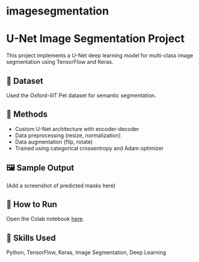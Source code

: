 # imagesegmentation
# U-Net Image Segmentation Project

This project implements a U-Net deep learning model for multi-class image segmentation using TensorFlow and Keras.

## 📂 Dataset
Used the Oxford-IIIT Pet dataset for semantic segmentation.

## 🔧 Methods
- Custom U-Net architecture with encoder-decoder
- Data preprocessing (resize, normalization)
- Data augmentation (flip, rotate)
- Trained using categorical crossentropy and Adam optimizer

## 🖼️ Sample Output
(Add a screenshot of predicted masks here)

## 🚀 How to Run
Open the Colab notebook [here](https://github.com/shyaaama/imagesegmentation/blob/5f544cdcd529079f8b3aad4de24327f50dc6ff28/Imagesegmentation.ipynb).

## 🧠 Skills Used
Python, TensorFlow, Keras, Image Segmentation, Deep Learning
